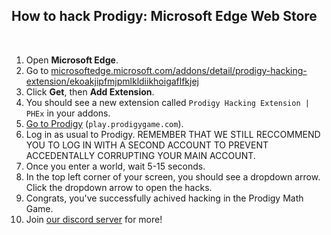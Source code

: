 ## How to hack Prodigy: Microsoft Edge Web Store 

<br>

1. Open **Microsoft Edge**.
2. Go to [microsoftedge.microsoft.com/addons/detail/prodigy-hacking-extension/ekoakjipfmjpmlkldiikhoigaflfkjej](https://microsoftedge.microsoft.com/addons/detail/prodigy-hacking-extension/ekoakjipfmjpmlkldiikhoigaflfkjej)
3. Click **Get**, then **Add Extension**.
4. You should see a new extension called `Prodigy Hacking Extension | PHEx` in your addons.
5. [Go to Prodigy](https://play.prodigygame.com) (``play.prodigygame.com``).
6. Log in as usual to Prodigy. REMEMBER THAT WE STILL RECCOMMEND YOU TO LOG IN WITH A SECOND ACCOUNT TO PREVENT ACCEDENTALLY CORRUPTING YOUR MAIN ACCOUNT.
7. Once you enter a world, wait 5-15 seconds.
8. In the top left corner of your screen, you should see a dropdown arrow. Click the dropdown arrow to open the hacks.
9. Congrats, you've successfully achived hacking in the Prodigy Math Game.
10. Join [our discord server](https://dsc.gg/ProdigyPNP) for more!
